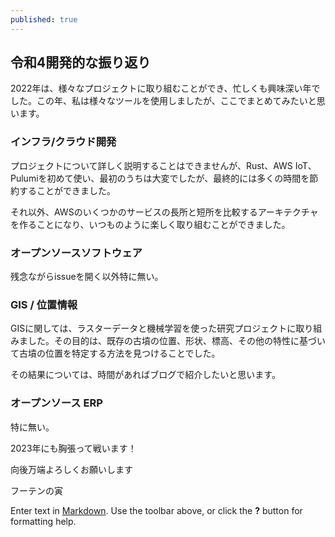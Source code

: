```yaml
---
published: true
---
```

## 令和4開発的な振り返り

2022年は、様々なプロジェクトに取り組むことができ、忙しくも興味深い年でした。この年、私は様々なツールを使用しましたが、ここでまとめてみたいと思います。

### インフラ/クラウド開発

プロジェクトについて詳しく説明することはできませんが、Rust、AWS IoT、Pulumiを初めて使い、最初のうちは大変でしたが、最終的には多くの時間を節約することができました。

それ以外、AWSのいくつかのサービスの長所と短所を比較するアーキテクチャを作ることになり、いつものように楽しく取り組むことができました。

### オープンソースソフトウェア

残念ながらissueを開く以外特に無い。

### GIS / 位置情報

GISに関しては、ラスターデータと機械学習を使った研究プロジェクトに取り組みました。その目的は、既存の古墳の位置、形状、標高、その他の特性に基づいて古墳の位置を特定する方法を見つけることでした。

その結果については、時間があればブログで紹介したいと思います。


### オープンソース ERP
特に無い。


2023年にも胸張って戦います！

向後万端よろしくお願いします

フーテンの寅



Enter text in [Markdown](http://daringfireball.net/projects/markdown/). Use the toolbar above, or click the **?** button for formatting help.
